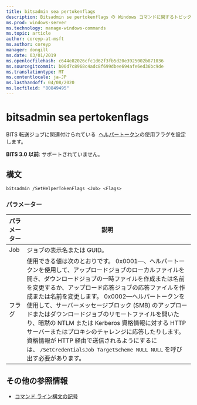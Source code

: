 ```yaml
---
title: bitsadmin sea pertokenflags
description: Bitsadmin se pertokenflags の Windows コマンドに関するトピックでは、BITS 転送ジョブに関連付けられているヘルパートークンの使用フラグを設定しています。
ms.prod: windows-server
ms.technology: manage-windows-commands
ms.topic: article
author: coreyp-at-msft
ms.author: coreyp
manager: dongill
ms.date: 03/01/2019
ms.openlocfilehash: c644e82026cfc1d62f3fb5d20e3925002b871036
ms.sourcegitcommit: b00d7c8968c4adc8f699dbee694afe6ed36bc9de
ms.translationtype: MT
ms.contentlocale: ja-JP
ms.lasthandoff: 04/08/2020
ms.locfileid: "80849495"
---
```

# <a name="bitsadmin-sethelpertokenflags"></a>bitsadmin sea pertokenflags

BITS 転送ジョブに関連付けられている  [ヘルパートークン](/windows/desktop/bits/helper-tokens-for-bits-transfer-jobs)の使用フラグを設定します。

**BITS 3.0 以前**: サポートされていません。

## <a name="syntax"></a>構文

```
bitsadmin /SetHelperTokenFlags <Job> <Flags>
```

### <a name="parameters"></a>パラメーター

|パラメーター|説明|
|---------|-----------|
|Job|ジョブの表示名または GUID。|
|フラグ|使用できる値は次のとおりです。 0x0001&mdash;、ヘルパートークンを使用して、アップロードジョブのローカルファイルを開き、ダウンロードジョブの一時ファイルを作成または名前を変更するか、アップロード応答ジョブの応答ファイルを作成または名前を変更します。 0x0002&mdash;ヘルパートークンを使用して、サーバーメッセージブロック (SMB) のアップロードまたはダウンロードジョブのリモートファイルを開いたり、暗黙の NTLM または Kerberos 資格情報に対する HTTP サーバーまたはプロキシのチャレンジに応答したりします。 資格情報が HTTP 経由で送信されるようにするには、 `/SetCredentialsJob TargetScheme NULL NULL` を呼び出す必要があります。|

## <a name="additional-references"></a>その他の参照情報

- [コマンド ライン構文の記号](command-line-syntax-key.md)
